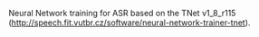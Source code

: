 Neural Network training for ASR based on the TNet v1\_8\_r115 (http://speech.fit.vutbr.cz/software/neural-network-trainer-tnet).